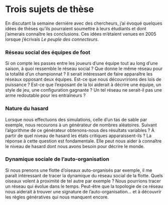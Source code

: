 # Trois sujets de thèse

<nocozop>En discutant la semaine dernière avec des chercheurs, j’ai évoqué quelques idées de thèses qu’ils pourraient soumettre à leurs étudiants et dont j’aimerais connaître les conclusions. Ces idées m’étaient venues en 2005 lorsque j’écrivais *Le peuple des connecteurs*.

### Réseau social des équipes de foot

Si on compte les passes entre les joueurs d’une équipe tout au long d’une saison, à quoi ressemble le réseau social ? Que donne le même réseau pour la totalité d’un championnat ? Il serait intéressant de faire apparaître les réseaux opposant deux équipes. Est-ce que nous découvririons des lois de puissance ? Est-ce que l’exposant de la loi aiderait à décrire une équipe, un style de jeu, une configuration gagnante ? Un tel réseau ne serait-il pas une arme redoutable pour les entraîneurs ?

### Nature du hasard

Lorsque nous effectuons des simulations, celle d’un tas de sable par exemple, nous recourons à un générateur de nombres aléatoires. Suivant l’algorithme de ce générateur obtenons-nous des résultats variables ? À partir de quel niveau de hasard les états critiques apparaissent-ils ? La réponse à cette question est fondamentale. Elle peut nous aider à connaître le niveau de hasard dont nous avons besoin pour décrire le monde.

### Dynamique sociale de l’auto-organisation

Si nous prenons une flotte d’oiseaux auto-organisés par exemple, il me paraît intéressant de tracer la dynamique du réseau social de la flotte. Quels oiseaux volent à proximité de tel autre par exemple ? Nous pourrions tracer un réseau qui évolue dans le temps. Peut-être que la topologie de ce réseau nous aiderait à trouver une signature de l’auto-organisation… et à découvrir les règles génératives qui nous manquent encore.</nocozop>